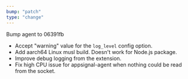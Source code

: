 ```yaml
---
bump: "patch"
type: "change"
---
```


Bump agent to 06391fb

- Accept "warning" value for the `log_level` config option.
- Add aarch64 Linux musl build. Doesn't work for Node.js package.
- Improve debug logging from the extension.
- Fix high CPU issue for appsignal-agent when nothing could be read from the socket.
